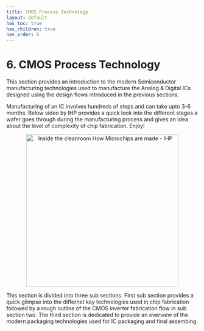 ```yaml
---
title: CMOS Process Technology
layout: default
has_toc: true
has_children: true
nav_order: 6
---
```


# 6. CMOS Process Technology

This section provides an introduction to the modern Semiconductor manufacturing technologies used to manufacture the Analog & Digital ICs designed using the design flows introduced in the previous sections. 

Manufacturing of an IC involves hundreds of steps and can take upto 3-6 months. Below video by IHP provides a quick look into the different stages a wafer goes through during the manufacturing process and gives an idea about the level of complexity of chip fabrication. Enjoy!

<p align="center">
  <a href="https://www.youtube.com/watch?v=NrpBc5NssvQ&t=14s" target="_blank">
    <img src="https://img.youtube.com/vi/NrpBc5NssvQ/sddefault.jpg" alt="Inside the cleanroom How Microchips are made - IHP" width="400"/>
  </a>
</p>

This section is divided into three sub sections. First sub section provides a quick glimpse into the differnet key technologies used in chip fabrication followed by a rough outline of the CMOS inverter fabrication flow in sub section two. The third section is dedicated to provide an overview of the modern packaging technologies used for IC packaging and final assembing. 